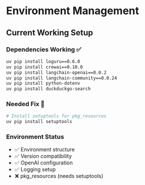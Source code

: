 # Environment Management

## Current Working Setup

### Dependencies Working ✅
```bash
uv pip install loguru==0.6.0
uv pip install crewai==0.10.0
uv pip install langchain-openai==0.0.2
uv pip install langchain-community==0.0.24
uv pip install python-dotenv
uv pip install duckduckgo-search
```

### Needed Fix 🔧
```bash
# Install setuptools for pkg_resources
uv pip install setuptools
```

### Environment Status
- ✅ Environment structure
- ✅ Version compatibility
- ✅ OpenAI configuration
- ✅ Logging setup
- ❌ pkg_resources (needs setuptools)